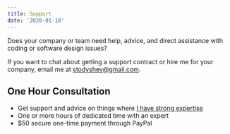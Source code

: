 ```yaml
---
title: Support
date: '2020-01-18'
---
```


Does your company or team need help, advice, and direct assistance with coding or software design issues?

If you want to chat about getting a support contract or hire me for your company, email me at stodyshev@gmail.com.

## One Hour Consultation
* Get support and advice on things where [I have strong expertise](/resume)
* One or more hours of dedicated time with an expert
* $50 secure one-time payment through PayPal
